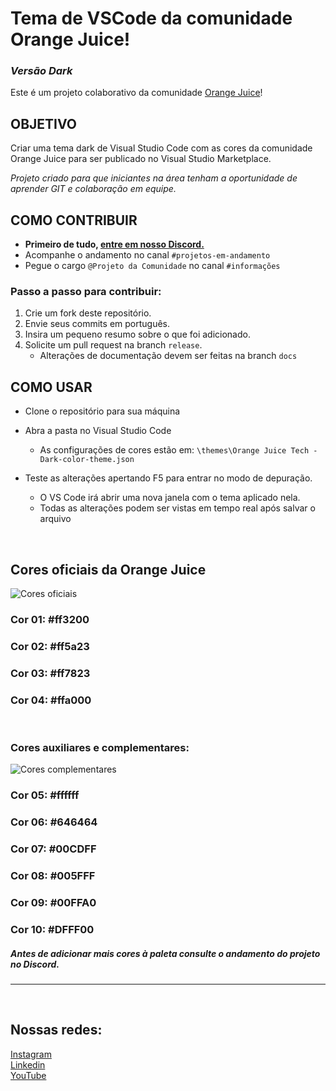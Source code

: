 # Tema de VSCode da comunidade Orange Juice!

### *Versão Dark*

Este é um projeto colaborativo da comunidade [Orange Juice](https://tech.orangejuice.com.br/orangejuice)!  

## OBJETIVO
Criar uma tema dark de Visual Studio Code com as cores da comunidade Orange Juice para ser publicado no Visual Studio Marketplace.  

*Projeto criado para que iniciantes na área tenham a oportunidade de aprender GIT e colaboração em equipe.*


## COMO CONTRIBUIR

- **Primeiro de tudo, [entre em nosso Discord.](https://discord.gg/orangejuicetech)**  
- Acompanhe o andamento no canal `#projetos-em-andamento`
- Pegue o cargo `@Projeto da Comunidade` no canal `#informações`

### Passo a passo para contribuir:
1. Crie um fork deste repositório.
2. Envie seus commits em português.
2. Insira um pequeno resumo sobre o que foi adicionado.
4. Solicite um pull request na branch `release`.
   - Alterações de documentação devem ser feitas na branch `docs`
  
## COMO USAR

- Clone o repositório para sua máquina
- Abra a pasta no Visual Studio Code 
  - As configurações de cores estão em: `\themes\Orange Juice Tech - Dark-color-theme.json`

- Teste as alterações apertando F5 para entrar no modo de depuração.
  - O VS Code irá abrir uma nova janela com o tema aplicado nela.
  - Todas as alterações podem ser vistas em tempo real após salvar o arquivo

</br>  


## Cores oficiais da Orange Juice
![Cores oficiais](https://imgur.com/0Y3QGyQ.png "Cores Oficiais")  

### **Cor 01:** #ff3200  
### **Cor 02:** #ff5a23
### **Cor 03:** #ff7823
### **Cor 04:** #ffa000

</br>

### Cores auxiliares e complementares:  
![Cores complementares](https://imgur.com/vcQd2Im.png "Cores Oficiais")  

### **Cor 05:** #ffffff
### **Cor 06:** #646464
### **Cor 07:** #00CDFF
### **Cor 08:** #005FFF
### **Cor 09:** #00FFA0
### **Cor 10:** #DFFF00 

##### *Antes de adicionar mais cores à paleta consulte o andamento do projeto no Discord.*
---

</br>  

## Nossas redes:
[Instagram](https://www.instagram.com/orangejuicetech/)  
[Linkedin](https://www.linkedin.com/company/orangejuice)  
[YouTube](https://www.youtube.com/@orangejuicetech)
